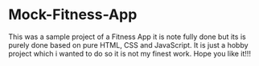 # Mock-Fitness-App
This was a sample project of a Fitness App it is note fully done but its is purely done based on pure HTML, CSS and JavaScript. It is just a hobby project which i wanted to do so it is not my finest work. Hope you like it!!!

